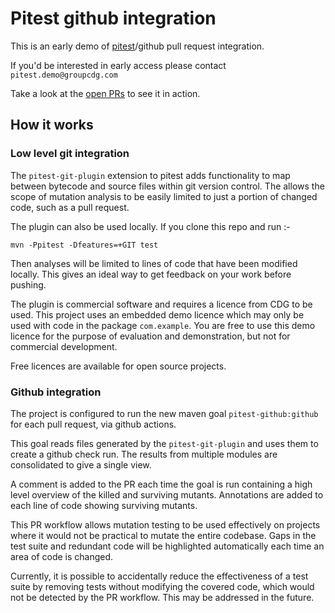 # Pitest github integration

This is an early demo of [pitest](https://pitest.org/)/github pull request integration.

If you'd be interested in early access please contact `pitest.demo@groupcdg.com`

Take a look at the [open PRs](https://github.com/GroupCDG-Labs/pitest-github-demo/pulls) to see it in action.

## How it works

### Low level git integration

The `pitest-git-plugin` extension to pitest adds functionality to map between bytecode and source files within git version control. The allows the scope of mutation analysis to be easily limited to just a portion of changed code, such as a pull request.

The plugin can also be used locally. If you clone this repo and run :-

`mvn -Ppitest -Dfeatures=+GIT test`

Then analyses will be limited to lines of code that have been modified locally. This gives an ideal way to get feedback on your work before pushing.

The plugin is commercial software and requires a licence from CDG to be used. This project uses an embedded demo licence which may only be used with code in the package `com.example`. You are free to use this demo licence for the purpose of evaluation and demonstration, but not for commercial development.

Free licences are available for open source projects.

### Github integration

The project is configured to run the new maven goal `pitest-github:github` for each pull request, via github actions.

This goal reads files generated by the `pitest-git-plugin` and uses them to create a github check run. The results from multiple modules are consolidated to give a single view.

A comment is added to the PR each time the goal is run containing a high level overview of the killed and surviving mutants. Annotations are added to each line of code showing surviving mutants.

This PR workflow allows mutation testing to be used effectively on projects where it would not be practical to mutate the entire codebase. Gaps in the test suite and redundant code will be highlighted automatically each time an area of code is changed.

Currently, it is possible to accidentally reduce the effectiveness of a test suite by removing tests without modifying the covered code, which would not be detected by the PR workflow. This may be addressed in the future.


